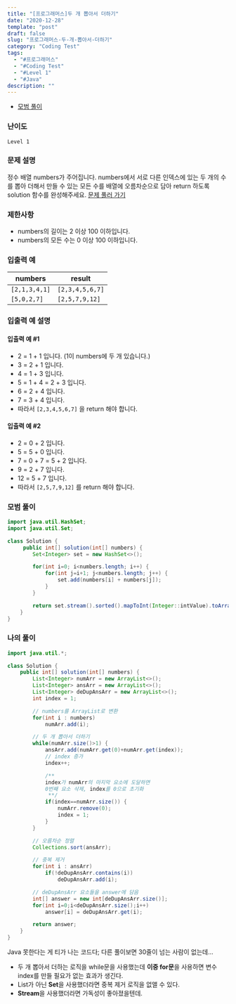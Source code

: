 ```yaml
---
title: "[프로그래머스]두 개 뽑아서 더하기"
date: "2020-12-28"
template: "post"
draft: false
slug: "프로그래머스-두-개-뽑아서-더하기"
category: "Coding Test"
tags:
  - "#프로그래머스"
  - "#Coding Test"
  - "#Level 1"
  - "#Java"
description: ""
---
```


- [모범 풀이](#모범-풀이)

### 난이도

`Level 1`

### 문제 설명

정수 배열 numbers가 주어집니다. numbers에서 서로 다른 인덱스에 있는 두 개의 수를 뽑아 더해서 만들 수 있는 모든 수를 배열에 오름차순으로 담아 return 하도록 solution 함수를 완성해주세요. [문제 풀러 가기](https://programmers.co.kr/learn/courses/30/lessons/68644)

### 제한사항

+ numbers의 길이는 2 이상 100 이하입니다.
+ numbers의 모든 수는 0 이상 100 이하입니다.

### 입출력 예

|   numbers   |    result     |
| ----------- | ------------- |
| `[2,1,3,4,1]` | `[2,3,4,5,6,7]` |
| `[5,0,2,7]`   | `[2,5,7,9,12]`  |

### 입출력 예 설명

#### 입출력 예 #1

+ 2 = 1 + 1 입니다. (1이 numbers에 두 개 있습니다.)
+ 3 = 2 + 1 입니다.
+ 4 = 1 + 3 입니다.
+ 5 = 1 + 4 = 2 + 3 입니다.
+ 6 = 2 + 4 입니다.
+ 7 = 3 + 4 입니다.
+ 따라서 `[2,3,4,5,6,7]` 을 return 해야 합니다.

#### 입출력 예 #2

+ 2 = 0 + 2 입니다.
+ 5 = 5 + 0 입니다.
+ 7 = 0 + 7 = 5 + 2 입니다.
+ 9 = 2 + 7 입니다.
+ 12 = 5 + 7 입니다.
+ 따라서 `[2,5,7,9,12]` 를 return 해야 합니다.

### 모범 풀이

```java
import java.util.HashSet;
import java.util.Set;

class Solution {
     public int[] solution(int[] numbers) {
        Set<Integer> set = new HashSet<>();

        for(int i=0; i<numbers.length; i++) {
            for(int j=i+1; j<numbers.length; j++) {
                set.add(numbers[i] + numbers[j]);
            }
        }

        return set.stream().sorted().mapToInt(Integer::intValue).toArray();
    }
}
```

### 나의 풀이

```java
import java.util.*;

class Solution {
    public int[] solution(int[] numbers) {
        List<Integer> numArr = new ArrayList<>();
        List<Integer> ansArr = new ArrayList<>();
        List<Integer> deDupAnsArr = new ArrayList<>();
        int index = 1;

        // numbers를 ArrayList로 변환
        for(int i : numbers) 
            numArr.add(i);

        // 두 개 뽑아서 더하기
        while(numArr.size()>1) {
            ansArr.add(numArr.get(0)+numArr.get(index));
            // index 증가
            index++;

            /** 
            index가 numArr의 마지막 요소에 도달하면 
            0번째 요소 삭제, index를 0으로 초기화
             **/
            if(index==numArr.size()) {
                numArr.remove(0);
                index = 1;
            }
        }

        // 오름차순 정렬
        Collections.sort(ansArr);

        // 중복 제거
        for(int i : ansArr)
            if(!deDupAnsArr.contains(i)) 
                deDupAnsArr.add(i);

        // deDupAnsArr 요소들을 answer에 담음
        int[] answer = new int[deDupAnsArr.size()];
        for(int i=0;i<deDupAnsArr.size();i++)
            answer[i] = deDupAnsArr.get(i);

        return answer;
    }
}
```
Java 못한다는 게 티가 나는 코드다; 다른 풀이보면 30줄이 넘는 사람이 없는데...
+ 두 개 뽑아서 더하는 로직을 while문을 사용했는데 **이중 for문**을 사용하면 변수 index를 만들 필요가 없는 효과가 생긴다.
+ List가 아닌 **Set**을 사용했더라면 중복 제거 로직을 없앨 수 있다.
+ **Stream**을 사용했더라면 가독성이 좋아졌을텐데.
